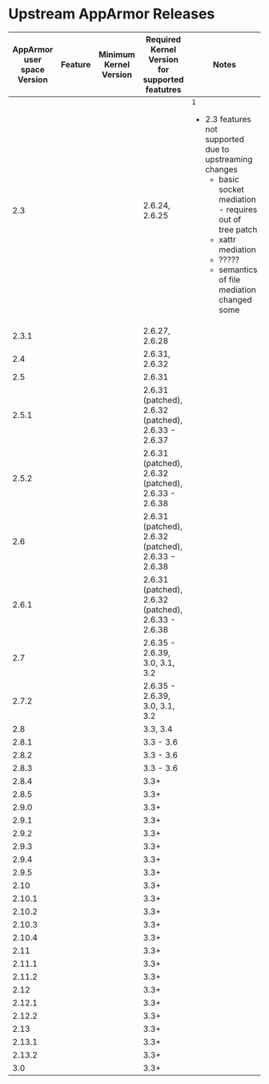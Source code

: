 # Upstream AppArmor Releases

| AppArmor user space Version | Feature | Minimum Kernel Version | Required Kernel Version for supported featutres | Notes |
|-----------------------------|---------|------------------------|------------------------------------------------|-------|
| 2.3  |   | | 2.6.24, 2.6.25   | ```1``` <ul><li>2.3 features not supported due to upstreaming changes<ul><li>basic socket mediation - requires out of tree patch</li><li>xattr mediation</li><li>?????</li><li>semantics of file mediation changed some</li></ul></li></ul> |
| 2.3.1  |  | | 2.6.27, 2.6.28   | |
| 2.4  |   | | 2.6.31, 2.6.32  | |
| 2.5  |   | | 2.6.31   | |
| 2.5.1  |   | | 2.6.31 (patched), 2.6.32 (patched), 2.6.33 - 2.6.37   | |
| 2.5.2  |  | |2.6.31 (patched), 2.6.32 (patched), 2.6.33 - 2.6.38   | |
| 2.6  |  | |2.6.31 (patched), 2.6.32 (patched), 2.6.33 - 2.6.38   | |
| 2.6.1  | |  |2.6.31 (patched), 2.6.32 (patched), 2.6.33 - 2.6.38 |
| 2.7  |  | |2.6.35 - 2.6.39, 3.0, 3.1, 3.2   | |
| 2.7.2  | |  |2.6.35 - 2.6.39, 3.0, 3.1, 3.2   | |
| 2.8  |  | | 3.3, 3.4   | |
| 2.8.1  |  | |3.3 - 3.6   | |
| 2.8.2  |  | |3.3 - 3.6   | |
| 2.8.3  |  | |3.3 - 3.6   | |
| 2.8.4  | |  |3.3+   | |
| 2.8.5  |  | |3.3+   | |
| 2.9.0  |  | |3.3+   | |
| 2.9.1  |  | |3.3+   | |
| 2.9.2  |  | |3.3+   | |
| 2.9.3  |  | |3.3+   | |
| 2.9.4  |  | |3.3+   | |
| 2.9.5  |  | |3.3+   | |
| 2.10  |  | |3.3+   | |
| 2.10.1  | |  |3.3+   | |
| 2.10.2  |  | |3.3+   | |
| 2.10.3  |  | |3.3+   | |
| 2.10.4  |  | |3.3+   | |
| 2.11  |  | |3.3+   | |
| 2.11.1  |  | |3.3+   | |
| 2.11.2  |  | |3.3+   | |
| 2.12  |  | |3.3+   | |
| 2.12.1  |  | |3.3+   | |
| 2.12.2  | |  |3.3+   | |
| 2.13  |  | |3.3+   | |
| 2.13.1  | |  |3.3+   | |
| 2.13.2  |  | |3.3+   | |
| 3.0 |  | |3.3+   | |

